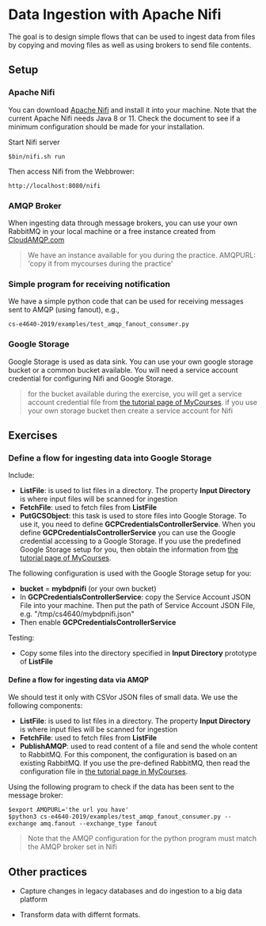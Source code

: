 # Data Ingestion with Apache Nifi

The goal is to design simple flows that can be used to ingest data from files by copying and moving files as well as using brokers to send file contents.

## Setup
### Apache Nifi
You can download [Apache Nifi](https://nifi.apache.org/download.html) and install it into your machine. Note that the current Apache Nifi needs Java 8 or 11. Check the document to see if a minimum configuration should be made for your installation.

Start Nifi server
```
$bin/nifi.sh run
```
Then access Nifi from the Webbrower:
```
http://localhost:8080/nifi
```

### AMQP Broker
When ingesting data through message brokers, you can use your own RabbitMQ in your local machine or a free instance created from [CloudAMQP.com](https://cloudamqp.com)

>We have an instance available for you during the practice.
>AMQPURL: 'copy it from mycourses during the practice'

### Simple program for receiving notification
We have a simple python code that can be used for receiving messages sent to AMQP (using fanout), e.g.,
```
cs-e4640-2019/examples/test_amqp_fanout_consumer.py
```

### Google Storage

Google Storage is used as data sink. You can use your own google storage bucket or a common bucket available. You will need a service account credential for configuring Nifi and Google Storage.

>for the bucket available during the exercise, you will get a service account credential file from  [the tutorial page of MyCourses](https://mycourses.aalto.fi/mod/page/view.php?id=468357).
>if you use your own storage bucket then create a service account for Nifi

## Exercises

### Define a flow for ingesting data into Google Storage

Include:

* **ListFile**: is used to list files in a directory. The property **Input Directory** is where input files will be scanned for ingestion
* **FetchFile**: used to fetch files from **ListFile**
* **PutGCSObject**: this task is used to store files into Google Storage. To use it, you need to define **GCPCredentialsControllerService**. When you define **GCPCredentialsControllerService** you can use the Google credential accessing to a Google Storage. If you use the predefined Google Storage setup for you, then obtain the information from [the tutorial page of MyCourses](https://mycourses.aalto.fi/mod/page/view.php?id=468357).

The following configuration is used with the Google Storage setup for you:
* **bucket** = **mybdpnifi** (or your own bucket)
* In **GCPCredentialsControllerService**: copy the Service Account JSON File into your machine. Then put the path of Service Account JSON File, e.g. "/tmp/cs4640/mybdpnifi.json"
* Then enable **GCPCredentialsControllerService**

Testing:
* Copy some files into the directory specified in **Input Directory** prototype of **ListFile**


#### Define a flow for ingesting data via AMQP

We should test it only with CSVor JSON files of small data. We use the following components:

* **ListFile**: is used to list files in a directory. The property **Input Directory** is where input files will be scanned for ingestion
* **FetchFile**: used to fetch files from **ListFile**
* **PublishAMQP**: used to read content of a file and send the whole content to RabbitMQ. For this component, the configuration is based on an existing RabbitMQ. If you use the pre-defined RabbitMQ, then read the configuration file in [the tutorial page in MyCourses](https://mycourses.aalto.fi/mod/page/view.php?id=468357).


Using the following program to check if the data has been sent to the message broker:
```
$export AMQPURL='the url you have'
$python3 cs-e4640-2019/examples/test_amqp_fanout_consumer.py --exchange amq.fanout --exchange_type fanout
```
>Note that the AMQP configuration for the python program must match the AMQP broker set in Nifi

## Other practices

* Capture changes in legacy databases and do ingestion to a big data platform

* Transform data with differnt formats.
